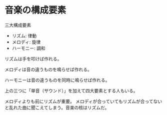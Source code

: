 # 音楽の構成要素

三大構成要素

- リズム: 律動
- メロディ: 旋律
- ハーモニー: 調和

リズムは手を叩けば作れる。

メロディは音の違うものを鳴らせば作れる。

ハーモニーは音の違うものを同時に鳴らせば作れる。

上の三つに「単音（サウンド）」を加えて四大要素とする人もいる。

メロディよりも前にリズムが重要。
メロディが合っていてもリズムが合ってないと乱れた曲に聞こえてしまう。音楽の核はリズムだ。
